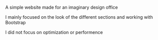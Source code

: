 A simple website made for an imaginary design office

I mainly focused on the look of the different sections and working with Bootstrap

I did not focus on optimization or performence
